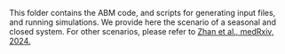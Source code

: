 This folder contains the ABM code, and scripts for generating input files, and running simulations.
We provide here the scenario of a seasonal and closed system. For other scenarios, please refer to [Zhan et al., medRxiv, 2024.](https://www.medrxiv.org/content/10.1101/2024.02.01.24301818v1.full) 
